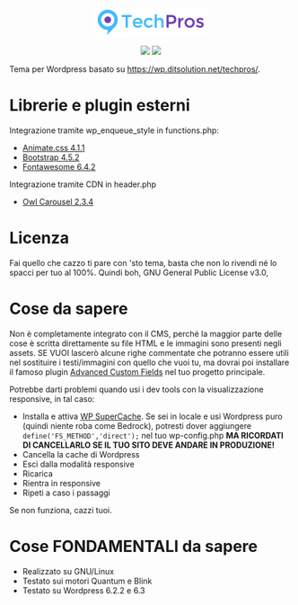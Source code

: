 <div align="center">
  <p>
    <img src="assets/images/main-logo.png">
  </p>
  <p>
    <img src="https://img.shields.io/badge/License-GPLv3-red?style=for-the-badge">
    <img src="https://img.shields.io/badge/wordpress-grey?style=for-the-badge&logo=wordpress">
  </p>
</div>
  
Tema per Wordpress basato su https://wp.ditsolution.net/techpros/.

# Librerie e plugin esterni
Integrazione tramite wp_enqueue_style in functions.php:
* <a href="https://animate.style/">Animate.css 4.1.1</a>
* <a href="https://getbootstrap.com/">Bootstrap 4.5.2</a> 
* <a href="https://fontawesome.com/">Fontawesome 6.4.2</a>

Integrazione tramite CDN in header.php
* <a href="https://owlcarousel2.github.io/OwlCarousel2/">Owl Carousel 2.3.4</a>

# Licenza
Fai quello che cazzo ti pare con 'sto tema, basta che non lo rivendi né lo spacci per tuo al 100%. Quindi boh, GNU General Public License v3.0,

# Cose da sapere
Non è completamente integrato con il CMS, perché la maggior parte delle cose è scritta direttamente su file HTML e le immagini sono presenti negli assets. SE VUOI lascerò alcune righe commentate che potranno essere utili nel sostituire i testi/immagini con quello che vuoi tu, ma dovrai poi installare il famoso plugin <a href="https://wordpress.org/plugins/advanced-custom-fields/">Advanced Custom Fields</a> nel tuo progetto principale.

Potrebbe darti problemi quando usi i dev tools con la visualizzazione responsive, in tal caso:

* Installa e attiva <a href="https://wordpress.org/plugins/wp-super-cache/">WP SuperCache</a>. Se sei in locale e usi Wordpress puro (quindi niente roba come Bedrock), potresti dover aggiungere <code>define('FS_METHOD','direct');</code> nel tuo wp-config.php <b>MA RICORDATI DI CANCELLARLO SE IL TUO SITO DEVE ANDARE IN PRODUZIONE!</b>
* Cancella la cache di Wordpress
* Esci dalla modalità responsive
* Ricarica
* Rientra in responsive
* Ripeti a caso i passaggi

Se non funziona, cazzi tuoi.

# Cose FONDAMENTALI da sapere
* Realizzato su GNU/Linux
* Testato sui motori Quantum e Blink
* Testato su Wordpress 6.2.2 e 6.3

